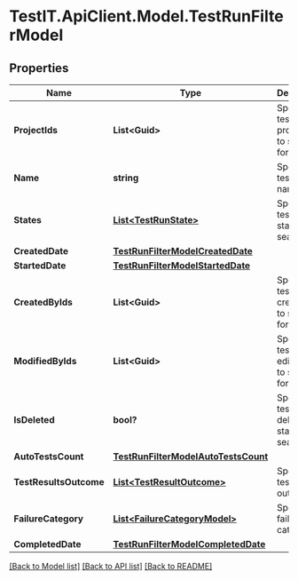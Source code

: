 # TestIT.ApiClient.Model.TestRunFilterModel

## Properties

Name | Type | Description | Notes
------------ | ------------- | ------------- | -------------
**ProjectIds** | **List&lt;Guid&gt;** | Specifies a test run project IDs to search for | [optional] 
**Name** | **string** | Specifies test run name | [optional] 
**States** | [**List&lt;TestRunState&gt;**](TestRunState.md) | Specifies a test run states to search for | [optional] 
**CreatedDate** | [**TestRunFilterModelCreatedDate**](TestRunFilterModelCreatedDate.md) |  | [optional] 
**StartedDate** | [**TestRunFilterModelStartedDate**](TestRunFilterModelStartedDate.md) |  | [optional] 
**CreatedByIds** | **List&lt;Guid&gt;** | Specifies a test run creator IDs to search for | [optional] 
**ModifiedByIds** | **List&lt;Guid&gt;** | Specifies a test run last editor IDs to search for | [optional] 
**IsDeleted** | **bool?** | Specifies a test run deleted status to search for | [optional] 
**AutoTestsCount** | [**TestRunFilterModelAutoTestsCount**](TestRunFilterModelAutoTestsCount.md) |  | [optional] 
**TestResultsOutcome** | [**List&lt;TestResultOutcome&gt;**](TestResultOutcome.md) | Specifies test results outcomes | [optional] 
**FailureCategory** | [**List&lt;FailureCategoryModel&gt;**](FailureCategoryModel.md) | Specifies failure categories | [optional] 
**CompletedDate** | [**TestRunFilterModelCompletedDate**](TestRunFilterModelCompletedDate.md) |  | [optional] 

[[Back to Model list]](../README.md#documentation-for-models) [[Back to API list]](../README.md#documentation-for-api-endpoints) [[Back to README]](../README.md)

